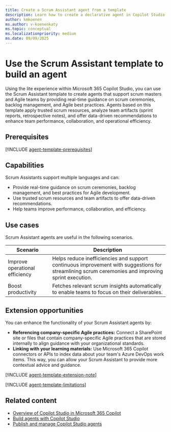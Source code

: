 ```yaml
---
title: Create a Scrum Assistant agent from a template
description: Learn how to create a declarative agent in Copilot Studio with the Scrum Assistant template.
author: kmkoenen
ms.author: v-koenenkaty
ms.topic: conceptual
ms.localizationpriority: medium
ms.date: 09/09/2025
---
```


# Use the Scrum Assistant template to build an agent

Using the lite experience within Microsoft 365 Copilot Studio, you can use the Scrum Assistant template to create agents that support scrum masters and Agile teams by providing real-time guidance on scrum ceremonies, backlog management, and Agile best practices. Agents based on this template apply trusted scrum resources, analyze team artifacts (sprint reports, retrospective notes), and offer data-driven recommendations to enhance team performance, collaboration, and operational efficiency.

## Prerequisites

[!INCLUDE [agent-template-prerequisites](includes/agent-template-prerequisites.md)]

## Capabilities

Scrum Assistants support multiple languages and can:

- Provide real-time guidance on scrum ceremonies, backlog management, and best practices for Agile development.
- Use trusted scrum resources and team artifacts to offer data-driven recommendations.
- Help teams improve performance, collaboration, and efficiency.

## Use cases

Scrum Assistant agents are useful in the following scenarios.

| **Scenario** | **Description** |
| -----------  | -----------  |
| Improve operational efficiency | Helps reduce inefficiencies and support continuous improvement with suggestions for streamlining scrum ceremonies and improving sprint execution. |
| Boost productivity   | Fetches relevant scrum insights automatically to enable teams to focus on their deliverables. |

## Extension opportunities

You can enhance the functionality of your Scrum Assistant agents by:

- **Referencing company-specific Agile practices:** Connect a SharePoint site or files that contain company-specific Agile practices that are stored internally to align guidance with your organizational standards.
- **Linking with your learning materials:** Use Microsoft 365 Copilot connectors or APIs to index data about your team's Azure DevOps work items. This way, you can allow your Scrum Assistant to provide more contextual advice and guidance.

<!-- Note about IT involvement -->
[!INCLUDE [agent-template-extension-note](includes/agent-template-extension-note.md)]

<!-- Limitations -->
[!INCLUDE [agent-template-limitations](includes/agent-template-limitations.md)]

## Related content

- [Overview of Copilot Studio in Microsoft 365 Copilot](copilot-studio-lite.md)
- [Build agents with Copilot Studio](copilot-studio-lite-build.md)
- [Publish and manage Copilot Studio agents](copilot-studio-lite-publish-agent.md)